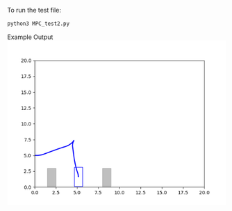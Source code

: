 To run the test file:
```bash
python3 MPC_test2.py
```
Example Output
![This plot shows a current example solution](https://github.com/chenyi0916/MPC/blob/main/image/mpc_test_traj.png)
